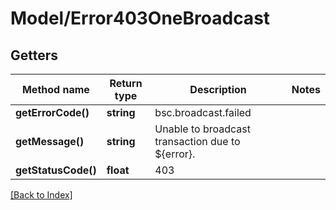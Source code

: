# Model/Error403OneBroadcast

## Getters

Method name | Return type | Description | Notes
------------ | ------------- | ------------- | -------------
**getErrorCode()** | **string** | bsc.broadcast.failed |
**getMessage()** | **string** | Unable to broadcast transaction due to ${error}. |
**getStatusCode()** | **float** | 403 |

[[Back to Index]](../index.md)
